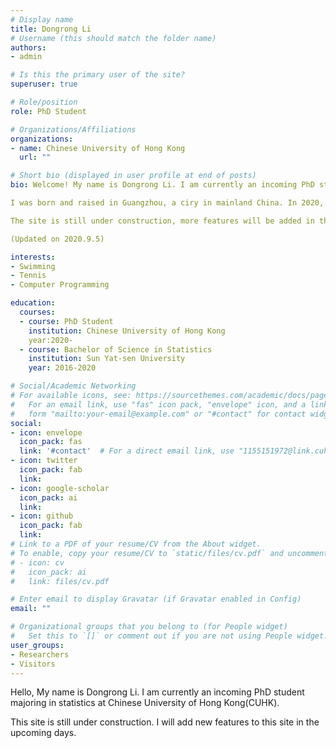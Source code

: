 ```yaml
---
# Display name
title: Dongrong Li
# Username (this should match the folder name)
authors:
- admin

# Is this the primary user of the site?
superuser: true

# Role/position
role: PhD Student

# Organizations/Affiliations
organizations:
- name: Chinese University of Hong Kong
  url: ""

# Short bio (displayed in user profile at end of posts)
bio: Welcome! My name is Dongrong Li. I am currently an incoming PhD student in CUHK(Chinese University of Hong Kong). My focused area is statistics. 

I was born and raised in Guangzhou, a ciry in mainland China. In 2020, I graduated from Sun Yat-sen University as a Bachelor of Science. I majored in statistics during my undergraduate study.

The site is still under construction, more features will be added in the upcoming days. 

(Updated on 2020.9.5)

interests:
- Swimming
- Tennis
- Computer Programming

education:
  courses:
  - course: PhD Student 
    institution: Chinese University of Hong Kong
    year:2020-
  - course: Bachelor of Science in Statistics
    institution: Sun Yat-sen University
    year: 2016-2020

# Social/Academic Networking
# For available icons, see: https://sourcethemes.com/academic/docs/page-builder/#icons
#   For an email link, use "fas" icon pack, "envelope" icon, and a link in the
#   form "mailto:your-email@example.com" or "#contact" for contact widget.
social:
- icon: envelope
  icon_pack: fas
  link: '#contact'  # For a direct email link, use "1155151972@link.cuhk.edu.hk".
- icon: twitter
  icon_pack: fab
  link: 
- icon: google-scholar
  icon_pack: ai
  link: 
- icon: github
  icon_pack: fab
  link:
# Link to a PDF of your resume/CV from the About widget.
# To enable, copy your resume/CV to `static/files/cv.pdf` and uncomment the lines below.
# - icon: cv
#   icon_pack: ai
#   link: files/cv.pdf

# Enter email to display Gravatar (if Gravatar enabled in Config)
email: ""

# Organizational groups that you belong to (for People widget)
#   Set this to `[]` or comment out if you are not using People widget.
user_groups:
- Researchers
- Visitors
---
```


Hello, My name is Dongrong Li. I am currently an incoming PhD student majoring in statistics at Chinese University of Hong Kong(CUHK). 

This site is still under construction. I will add new features to this site in the upcoming days.
